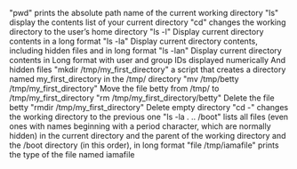 "pwd" prints the absolute path name of the current working directory
"ls" display the contents list of your current directory
"cd" changes the working directory to the user’s home directory
"ls -l" Display current directory contents in a long format
"ls -la" Display current directory contents, including hidden files and in long format
"ls -lan" Display current directory contents in Long format with user and group IDs displayed numerically And hidden files
"mkdir /tmp/my_first_directory"  a script that creates a directory named my_first_directory in the /tmp/ directory
"mv /tmp/betty /tmp/my_first_directory" Move the file betty from /tmp/ to /tmp/my_first_directory
"rm /tmp/my_first_directory/betty" Delete the file betty
"rmdir /tmp/my_first_directory" Delete empty directory
"cd -" changes the working directory to the previous one
"ls -la . .. /boot" lists all files (even ones with names beginning with a period character, which are normally hidden) in the current directory and the parent of the working directory and the /boot directory (in this order), in long format
"file /tmp/iamafile" prints the type of the file named iamafile
